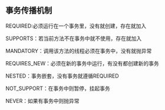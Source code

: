 ## 事务传播机制

REQUIRED:必须运行在一个事务里，没有就创建，存在就加入

SUPPORTS：若当前方法不在事务中就不使用，存在就加入

MANDATORY：调用该方法的线程必须在事务中，没有就抛异常

REQUIRES_NEW：必须在新的事务中运行，有没有都创建新的事务

NESTED：事务嵌套，没有事务就遵循REQUIRED

NOT_SUPPORT：在事务中则暂停，挂起事务

NEVER：如果有事务中则抛异常